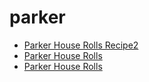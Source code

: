 # parker

 * [Parker House Rolls Recipe2](index/p/parker-house-rolls-recipe2.json)
 * [Parker House Rolls](index/p/parker-house-rolls.json)
 * [Parker House Rolls](index/p/parker-house-rolls.json)

